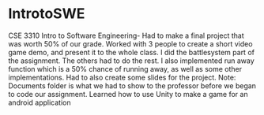 # IntrotoSWE
CSE 3310  Intro to Software Engineering- Had to make a final project that was worth 50% of our grade. 
Worked with 3 people to create a short video game demo, and present it to the whole class.
I did the battlesystem part of the assignment. The others had to do the rest. I also implemented run away function which is a 50% chance of running away, as well as some other implementations. 
Had to also create some slides for the project. 
Note: Documents folder is what we had to show to the professor before we began to code our assignment. 
Learned how to use Unity to make a game for an android application
